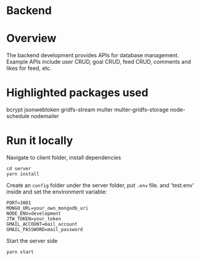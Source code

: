 # Backend

# Overview
The backend development provides APIs for database management. Example APIs include user CRUD, goal CRUD, feed CRUD, comments and likes for feed, etc.

# Highlighted packages used
bcrypt
jsonwebtoken
gridfs-stream
multer
multer-gridfs-storage
node-schedule
nodemailer

# Run it locally
Navigate to client folder, install dependencies

```
cd server
yarn install
```

Create an `config` folder under the server folder, put `.env` file. and 'test.env' inside and set the environment variable:

```
PORT=3001
MONGO_URL=your_own_mongodb_uri
NODE_ENV=development
JTW_TOKEN=your_token
GMAIL_ACCOUNT=mail_account
GMAIL_PASSWORD=mail_password
```

Start the server side

```
yarn start
```
